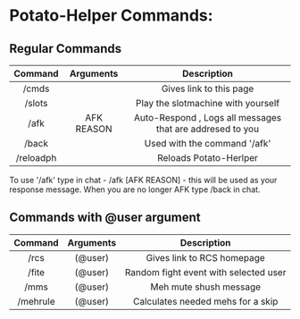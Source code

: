 # Potato-Helper Commands:

Regular Commands 
----
|Command | Arguments |  Description |
|:------:|:---------:|:--------------------------------------:|
|/cmds | | Gives link to this page |
|/slots | | Play the slotmachine with yourself |
|/afk | AFK REASON | Auto-Respond , Logs all messages that are addresed to you |
|/back | | Used with the command '/afk' |
|/reloadph | | Reloads Potato-Herlper |
To use '/afk' type in chat - /afk [AFK REASON] - this will be used as your response message. When you are no longer AFK type /back in chat.


Commands with @user argument
----
|Command | Arguments |  Description |
|:------:|:---------:|:--------------------------------------:|
|/rcs | (@user) | Gives link to RCS homepage |
|/fite | (@user) | Random fight event with selected user |
|/mms | (@user) | Meh mute shush message|
|/mehrule | (@user) | Calculates needed mehs for a skip |




